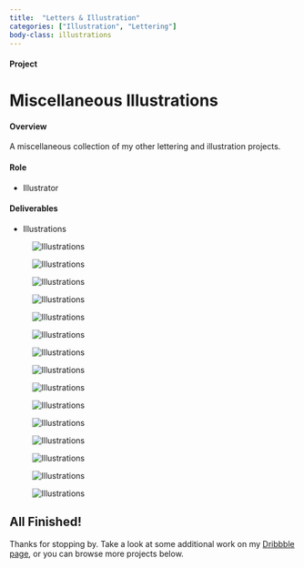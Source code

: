 ```yaml
---
title:  "Letters & Illustration"
categories: ["Illustration", "Lettering"]
body-class: illustrations
---
```

<div class="container project-header">
  <div class="row">
    <div class="col-md-3 title">
      <h4>Project</h4>
      <h1>Miscellaneous Illustrations</h1>
    </div>
    <div class="col-md-6 overview">
      <h4>Overview</h4>
      <p>A miscellaneous collection of my other lettering and illustration projects.</p>
    </div>
    <div class="col-md-2 offset-md-1 role">
      <h4>Role</h4>
      <ul>
        <li>Illustrator</li>
      </ul>
      <h4>Deliverables</h4>
      <ul>
        <li>Illustrations</li>
      </ul>
    </div>
  </div>
</div>
<section class="container">
  <div class="row">
    <figure class="col-sm-4">
      <img src="../img/illustrations/sutro-tower.png" alt="Illustrations">
    </figure>
    <figure class="col-sm-4">
      <img src="../img/illustrations/full-house.png" alt="Illustrations">
    </figure>
    <figure class="col-sm-4">
      <img src="../img/illustrations/castro-theater.png" alt="Illustrations">
    </figure>
  </div>
  <div class="row">
    <figure class="col">
      <img src="../img/illustrations/hackster-apps.png" alt="Illustrations">
    </figure>
  </div>
  <div class="row">
    <figure class="col-6">
      <img src="../img/illustrations/speak-and-spell.png" alt="Illustrations">
    </figure>
    <figure class="col-6">
      <img src="../img/illustrations/macintosh.png" alt="Illustrations">
    </figure>
  </div>
  <div class="row">
    <figure class="col-6 col-md-3">
      <img src="../img/illustrations/anatomy.png" alt="Illustrations">
    </figure>
    <figure class="col-6 col-md-3">
      <img src="../img/illustrations/brick.png" alt="Illustrations">
    </figure>
    <figure class="col-6 col-md-3">
      <img src="../img/illustrations/caterpillar.png" alt="Illustrations">
    </figure>
    <figure class="col-6 col-md-3">
      <img src="../img/illustrations/dominoes.png" alt="Illustrations">
    </figure>
  </div>
  <div class="row">
    <figure class="col-6">
      <img src="../img/illustrations/pennywise-square.png" alt="Illustrations">
    </figure>
    <figure class="col-6">
      <img src="../img/illustrations/twd-negan.png" alt="Illustrations">
    </figure>
  </div>
  <div class="row">
    <figure class="col">
      <img src="../img/illustrations/women-in-hardware.png" alt="Illustrations">
    </figure>
  </div>
  <div class="row">
    <figure class="col-sm-6">
      <img src="../img/illustrations/sftb-big.jpg" alt="Illustrations">
    </figure>
    <figure class="col-sm-6">
      <img src="../img/illustrations/royale-big.png" alt="Illustrations">
    </figure>
  </div>
</section>

<section class="container-fluid post-closing">
  <div class="container">
    <div class="row">
      <div class="col-md-8 offset-md-2">
        <h2>All Finished!</h2>
        <p>Thanks for stopping by. Take a look at some additional work on my <a href="https://dribbble.com/billy" target="_blank">Dribbble page</a>, or you can browse more projects below.</p>
      </div>
    </div>
  </div>
</section>
